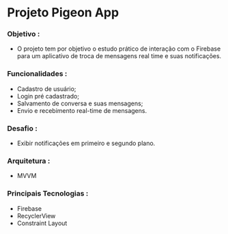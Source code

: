 #  Projeto Pigeon App

### Objetivo :

- O projeto tem por objetivo o estudo prático de interação com o Firebase para um aplicativo de troca de mensagens real time e suas notificações. 

### Funcionalidades :

- Cadastro de usuário;
- Login pré cadastrado;
- Salvamento de conversa e suas mensagens;
- Envio e recebimento real-time de mensagens.

### Desafio :

- Exibir notificações em primeiro e segundo plano.

### Arquitetura :

- MVVM

### Principais Tecnologias :

- Firebase
- RecyclerView
- Constraint Layout
